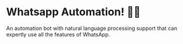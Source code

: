 # Whatsapp Automation! 🦾🔥
An automation bot with natural language processing support that can expertly use all the features of WhatsApp.
